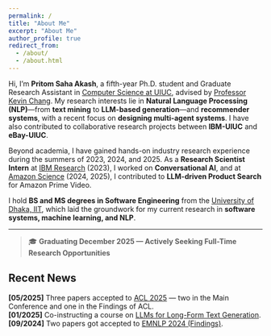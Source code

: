 ```yaml
---
permalink: /
title: "About Me"
excerpt: "About Me"
author_profile: true
redirect_from: 
  - /about/
  - /about.html
---
```


Hi, I’m **Pritom Saha Akash**, a fifth-year Ph.D. student and Graduate Research Assistant in [Computer Science at UIUC](https://cs.illinois.edu/), advised by [Professor Kevin Chang](https://ece.illinois.edu/directory/profile/kcchang). My research interests lie in **Natural Language Processing (NLP)**—from **text mining** to **LLM-based generation**—and **recommender systems**, with a recent focus on **designing multi-agent systems**. I have also contributed to collaborative research projects between **IBM-UIUC** and **eBay-UIUC**.  

Beyond academia, I have gained hands-on industry research experience during the summers of 2023, 2024, and 2025. As a **Research Scientist Intern** at [IBM Research](https://research.ibm.com/labs/almaden) (2023), I worked on **Conversational AI**, and at [Amazon Science](https://www.amazon.science) (2024, 2025), I contributed to **LLM-driven Product Search** for Amazon Prime Video.  

I hold **BS and MS degrees in Software Engineering** from the [University of Dhaka, IIT](https://www.du.ac.bd/body/IIT), which laid the groundwork for my current research in **software systems, machine learning, and NLP**.  

---

> 🎓 **Graduating December 2025 — Actively Seeking Full-Time Research Opportunities**



<!--
I am a fifth-year Ph.D. student and graduate research assistant in [CS@UIUC](https://cs.illinois.edu/), advised by Professor [Kevin Chang](https://ece.illinois.edu/directory/profile/kcchang). My research focuses on _Natural Language Processing (NLP)_, particularly _Large Language Models (LLMs)_, _Text Mining_, and _Recommender Systems_. In addition, I am a Ph.D. student researcher for the eBay-UIUC collaboration project on Recommender Systems. 

During the summers of 2023 and 2024, I gained industry experience as a Research Scientist Intern at [IBM](https://research.ibm.com/labs/almaden) and as an Applied Scientist Intern at [Amazon](https://www.amazon.science), where I contributed to projects related to Conversational AI and LLM in Product Search. **I will be returning to Amazon as an Applied Scientist Intern in summer 2025.**

Before joining UIUC, I earned my B.Sc. and M.Sc. degrees in Software Engineering from the Institute of Information Technology, University of Dhaka ([IITDU](https://www.du.ac.bd/body/IIT)), where I developed a strong foundation in Software Engineering and Machine learning.


a Teaching Assistant at CS@UIUC and a PhD Student Researcher at eBay. 
an Applied Scientist Intern at Amazon and

Before that, I had an experience as a Research Assistant at the Data and Information Systems ([DAIS](https://cs.illinois.edu/research/areas/data-and-information-systems)) 

Laboratory under the supervision of my

I did my master [thesis](https://www.researchgate.net/publication/357158890_An_Evidential_Inter-node_Hellinger_Distance_based_Tree_Classifier) on improving the performance of tree-based classifiers (Decision trees and Random forests). 


<br />
<br />
-->

## Recent News
**[05/2025]** Three papers accepted to [ACL 2025](https://2025.aclweb.org) — two in the Main Conference and one in the Findings of ACL.       
**[01/2025]** Co-instructing a course on [LLMs for Long-Form Text Generation](https://siebelschool.illinois.edu/academics/courses/cs598kcc).  
**[09/2024]** Two papers got accepted to [EMNLP 2024 (Findings)](https://2023.emnlp.org).

<!--
**[08/2024]** One paper is resubmitted at [KDD 2025](https://kdd2025.kdd.org/research-track-call-for-papers/).    
**[08/2024]** Three papers are under review at [EMNLP 2024](https://2023.emnlp.org). 



// [10/2023] One paper was submitted to [The Web Conference 2024](https://www2024.thewebconf.org).   
[06/2023] Five papers were submitted to [EMNLP 2023](https://2023.emnlp.org).           
[05/2023] One paper was accepted to [ACL 2023](https://2023.aclweb.org/).           
[10/2022] Two long papers were submitted to [EACL 2023](https://2023.eacl.org/).                    
[10/2022] Our work- "Coordinated Topic Modeling" has been accepted to [EMNLP 2022](https://2022.emnlp.org/).           
[02/2022] Our work- "Domain Representative Keywords Selection" is accepted to [ACL 2022](https://www.2022.aclweb.org/).  
[08/2020] Started PhD in [CS at UIUC](https://cs.illinois.edu/).  
[01/2020] One long paper is accepted to Proceeding of [PAKDD 2020](http://videolectures.net/pakdd2020_singapore/).  
[09/2019] Won HASCA Nurse care activity detection challenge at [UbiComp 2019](https://ubicomp.org/ubicomp2019/) with a long paper publication.  
[05/2019] One long paper has been accepted to Proceeding of [IJCAI 2019](https://www.ijcai19.org/).

-->

